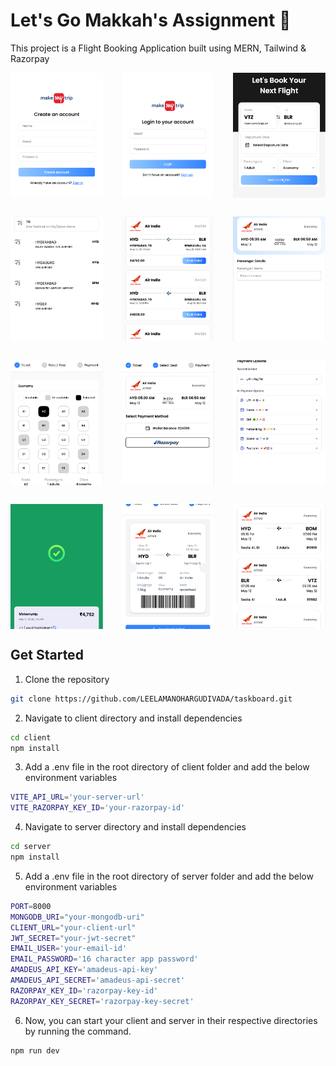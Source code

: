 # Let's Go Makkah's Assignment 👋
This project is a Flight Booking Application built using MERN, Tailwind & Razorpay

<div style="
  display: grid;
  grid-template-columns: repeat(3, 1fr);
  gap: 30px;
">
  <img src="./client/src/assets/preview/1.png" alt="" style="width: 100%; height: 200px; object-fit: cover;" />
  <img src="./client/src/assets/preview/2.png" alt="" style="width: 100%; height: 200px; object-fit: cover;" />
  <img src="./client/src/assets/preview/3.png" alt="" style="width: 100%; height: 200px; object-fit: cover;" />
  <img src="./client/src/assets/preview/4.png" alt="" style="width: 100%; height: 200px; object-fit: cover;" />
  <img src="./client/src/assets/preview/5.png" alt="" style="width: 100%; height: 200px; object-fit: cover;" />
  <img src="./client/src/assets/preview/6.png" alt="" style="width: 100%; height: 200px; object-fit: cover;" />
  <img src="./client/src/assets/preview/7.png" alt="" style="width: 100%; height: 200px; object-fit: cover;" />
  <img src="./client/src/assets/preview/8.png" alt="" style="width: 100%; height: 200px; object-fit: cover;" />
  <img src="./client/src/assets/preview/9.png" alt="" style="width: 100%; height: 200px; object-fit: cover;" />
  <img src="./client/src/assets/preview/10.png" alt="" style="width: 100%; height: 200px; object-fit: cover;" />
  <img src="./client/src/assets/preview/11.png" alt="" style="width: 100%; height: 200px; object-fit: cover;" />
  <img src="./client/src/assets/preview/12.png" alt="" style="width: 100%; height: 200px; object-fit: cover;" />
</div>



## Get Started
1. Clone the repository
```bash
git clone https://github.com/LEELAMANOHARGUDIVADA/taskboard.git
```

2. Navigate to client directory and install dependencies
```bash
cd client
npm install
```

3. Add a .env file in the root directory of client folder and add the below environment variables
```bash
VITE_API_URL='your-server-url'
VITE_RAZORPAY_KEY_ID='your-razorpay-id'
```

4. Navigate to server directory and install dependencies
```bash
cd server
npm install
```

5. Add a .env file in the root directory of server folder and add the below environment variables
```bash
PORT=8000
MONGODB_URI="your-mongodb-uri"
CLIENT_URL="your-client-url"
JWT_SECRET="your-jwt-secret"
EMAIL_USER='your-email-id'
EMAIL_PASSWORD='16 character app password'
AMADEUS_API_KEY='amadeus-api-key'
AMADEUS_API_SECRET='amadeus-api-secret'
RAZORPAY_KEY_ID='razorpay-key-id'
RAZORPAY_KEY_SECRET='razorpay-key-secret'
```

6. Now, you can start your client and server in their respective directories by running the command.
```bash
npm run dev
```
